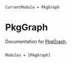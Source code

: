 ```@meta
CurrentModule = PkgGraph
```

# PkgGraph

Documentation for [PkgGraph](https://github.com/tfiers/PkgGraph.jl).

```@index
```

```@autodocs
Modules = [PkgGraph]
```
